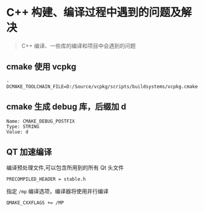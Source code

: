 # C++ 构建、编译过程中遇到的问题及解决

> C++ 编译、一些库的编译和项目中会遇到的问题

## cmake 使用 vcpkg

```
-DCMAKE_TOOLCHAIN_FILE=D:/Source/vcpkg/scripts/buildsystems/vcpkg.cmake
```

## cmake 生成 debug 库，后缀加 d

```
Name: CMAKE_DEBUG_POSTFIX
Type: STRING
Value: d
```

## QT 加速编译

编译预处理文件,可以包含所用到的所有 Qt 头文件

```
PRECOMPILED_HEADER = stable.h
```

指定 `/mp` 编译选项，编译器将使用并行编译

```
QMAKE_CXXFLAGS += /MP
```